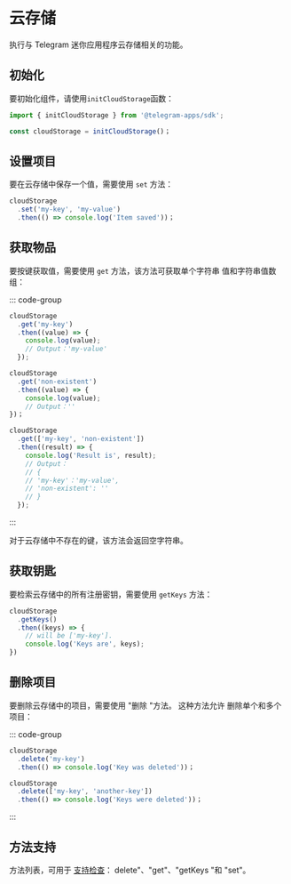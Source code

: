 # 云存储

执行与 Telegram 迷你应用程序云存储相关的功能。

## 初始化

要初始化组件，请使用`initCloudStorage`函数：

```typescript
import { initCloudStorage } from '@telegram-apps/sdk';

const cloudStorage = initCloudStorage()；  
```

## 设置项目

要在云存储中保存一个值，需要使用 `set` 方法：

```typescript
cloudStorage
  .set('my-key', 'my-value')
  .then(() => console.log('Item saved'))；
```

## 获取物品

要按键获取值，需要使用 `get` 方法，该方法可获取单个字符串
值和字符串值数组：

::: code-group

```typescript [Single value]
cloudStorage
  .get('my-key')
  .then((value) => {
    console.log(value);
    // Output：'my-value'
  });

cloudStorage
  .get('non-existent')
  .then((value) => {
    console.log(value);
    // Output：''
})；
```

```typescript [Array of values]
cloudStorage
  .get(['my-key', 'non-existent'])
  .then((result) => {
    console.log('Result is', result);
    // Output：
    // {
    // 'my-key'：'my-value',
    // 'non-existent': ''
    // }
  });
```

:::

对于云存储中不存在的键，该方法会返回空字符串。

## 获取钥匙

要检索云存储中的所有注册密钥，需要使用 `getKeys` 方法：

```typescript
cloudStorage
  .getKeys()
  .then((keys) => {
    // will be ['my-key'].
    console.log('Keys are', keys);
})
```

## 删除项目

要删除云存储中的项目，需要使用 "删除 "方法。 这种方法允许
删除单个和多个项目：

::: code-group

```typescript [Single item]
cloudStorage
  .delete('my-key')
  .then(() => console.log('Key was deleted'))；
```

```typescript [Multiple items]
cloudStorage
  .delete(['my-key', 'another-key'])
  .then(() => console.log('Keys were deleted'))；
```

:::

## 方法支持

方法列表，可用于 [支持检查](#methods-support)：
delete"、"get"、"getKeys "和 "set"。
